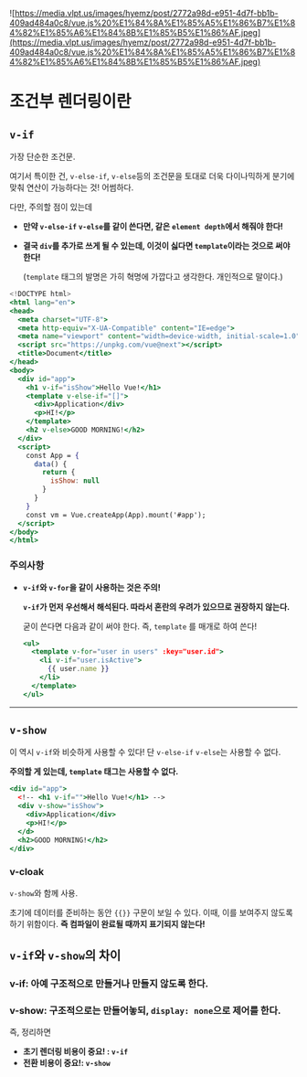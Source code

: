 ![https://media.vlpt.us/images/hyemz/post/2772a98d-e951-4d7f-bb1b-409ad484a0c8/vue.js%20%E1%84%8A%E1%85%A5%E1%86%B7%E1%84%82%E1%85%A6%E1%84%8B%E1%85%B5%E1%86%AF.jpeg](https://media.vlpt.us/images/hyemz/post/2772a98d-e951-4d7f-bb1b-409ad484a0c8/vue.js%20%E1%84%8A%E1%85%A5%E1%86%B7%E1%84%82%E1%85%A6%E1%84%8B%E1%85%B5%E1%86%AF.jpeg)

# 조건부 렌더링이란

## `v-if`

가장 단순한 조건문.

여기서 특이한 건, `v-else-if`, `v-else`등의 조건문을 토대로 더욱 다이나믹하게 분기에 맞춰 연산이 가능하다는 것! 어썸하다.

다만, 주의할 점이 있는데

- **만약 `v-else-if` `v-else`를 같이 쓴다면, 같은 `element depth`에서 해줘야 한다!**
- **결국 `div`를 추가로 쓰게 될 수 있는데, 이것이 싫다면 `template`이라는 것으로 써야 한다!**
    
    (`template` 태그의 발명은 가히 혁명에 가깝다고 생각한다. 개인적으로 말이다.)
    

```jsx
<!DOCTYPE html>
<html lang="en">
<head>
  <meta charset="UTF-8">
  <meta http-equiv="X-UA-Compatible" content="IE=edge">
  <meta name="viewport" content="width=device-width, initial-scale=1.0">
  <script src="https://unpkg.com/vue@next"></script>
  <title>Document</title>
</head>
<body>
  <div id="app">
    <h1 v-if="isShow">Hello Vue!</h1>
    <template v-else-if="[]">
      <div>Application</div>
      <p>HI!</p>
    </template>
    <h2 v-else>GOOD MORNING!</h2>
  </div>
  <script>
    const App = {
      data() {
        return {
          isShow: null
        }
      }
    }
    const vm = Vue.createApp(App).mount('#app');
  </script>
</body>
</html>
```

### 주의사항

- **`v-if`와 `v-for`을 같이 사용하는 것은 주의!**
    
    **`v-if`가 먼저 우선해서 해석된다. 따라서 혼란의 우려가 있으므로 권장하지 않는다.**
    
    굳이 쓴다면 다음과 같이 써야 한다. 즉, `template` 를 매개로 하여 쓴다!
    
    ```jsx
    <ul>
      <template v-for="user in users" :key="user.id">
        <li v-if="user.isActive">
          {{ user.name }}
        </li>
      </template>
    </ul>
    ```
    

---

## `v-show`

이 역시 `v-if`와 비슷하게 사용할 수 있다! 단 `v-else-if` `v-else`는 사용할 수 없다.

**주의할 게 있는데, `template` 태그는 사용할 수 없다.**

```jsx
<div id="app">
  <!-- <h1 v-if="">Hello Vue!</h1> -->
  <div v-show="isShow">
    <div>Application</div>
    <p>HI!</p>
  </d>
  <h2>GOOD MORNING!</h2>
</div>
```

### v-cloak

`v-show`와 함께 사용.

초기에 데이터를 준비하는 동안 `{{}}` 구문이 보일 수 있다. 이때, 이를 보여주지 않도록 하기 위함이다. **즉 컴파일이 완료될 때까지 표기되지 않는다!**

## `v-if`와 `v-show`의 차이

### v-if: 아예 구조적으로 만들거나 만들지 않도록 한다.

### v-show: 구조적으로는 만들어놓되, `display: none`으로 제어를 한다.

즉, 정리하면

- **초기 렌더링 비용이 중요! : `v-if`**
- **전환 비용이 중요!: `v-show`**